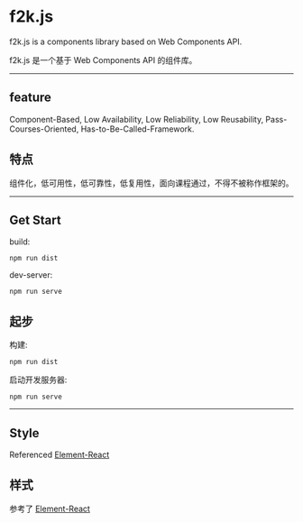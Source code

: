 # f2k.js
f2k.js is a components library based on Web Components API.

f2k.js 是一个基于 Web Components API 的组件库。

---
## feature
Component-Based, Low Availability, Low Reliability, Low Reusability, Pass-Courses-Oriented, Has-to-Be-Called-Framework. 

## 特点
组件化，低可用性，低可靠性，低复用性，面向课程通过，不得不被称作框架的。

---

## Get Start

build:

    npm run dist

dev-server:

    npm run serve

## 起步

构建:

    npm run dist

启动开发服务器:

    npm run serve

---

## Style

Referenced [Element-React](https://github.com/ElemeFE/element-react)

## 样式

参考了 [Element-React](https://github.com/ElemeFE/element-react)